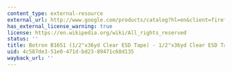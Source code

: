 ```yaml
---
content_type: external-resource
external_url: http://www.google.com/products/catalog?hl=en&client=firefox-a&q=anti-static+tape&cid=8208940519448190384&ei=ZUbYS8ySN5K82ATq28iwBg&sa=title&ved=0CCcQ8wIwBzgA#p
has_external_license_warning: true
license: https://en.wikipedia.org/wiki/All_rights_reserved
status: ''
title: Botron B1651 (1/2"x36yd Clear ESD Tape) - 1/2"x36yd Clear ESD Tape
uid: 4c587de3-51e0-471d-bd23-89471c68d135
wayback_url: ''
---
```

